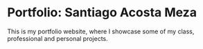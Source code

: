 # Portfolio: Santiago Acosta Meza
This is my portfolio website, where I showcase some of my class, professional and personal projects. 

